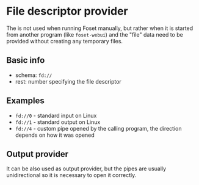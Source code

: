 # File descriptor provider

The is not used when running Foset manually, but rather when it is started from another program (like `foset-webui`) and the "file" data need to be provided without creating any temporary files.

## Basic info

- schema: `fd://`
- rest: number specifying the file descriptor

## Examples

- `fd://0` - standard input on Linux
- `fd://1` - standard output on Linux
- `fd://4` - custom pipe opened by the calling program, the direction depends on how it was opened

## Output provider

It can be also used as output provider, but the pipes are usually unidirectional so it is necessary to open it correctly. 
